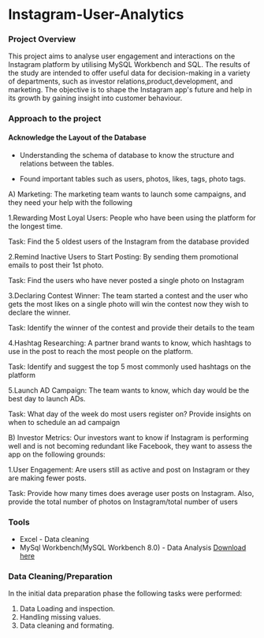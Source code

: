 # Instagram-User-Analytics

### Project Overview

This project aims to analyse user engagement and interactions on the Instagram platform by utilising MySQL Workbench and SQL. The results of the study are intended to offer useful data for decision-making in a variety of departments, such as investor relations,product,development, and marketing. The objective is to shape the Instagram app's future and help in its growth by gaining insight into customer behaviour.

### Approach to the project

#### Acknowledge the Layout of the Database

- Understanding the schema of database to know the structure and relations between the tables. 

- Found important tables such as users, photos, likes, tags, photo tags.


A) Marketing: The marketing team wants to launch some campaigns, and they need your help with the following

1.Rewarding Most Loyal Users: People who have been using the platform for the longest time. 

Task: Find the 5 oldest users of the Instagram from the database provided

2.Remind Inactive Users to Start Posting: By sending them promotional emails to post their 1st photo.

Task: Find the users who have never posted a single photo on Instagram

3.Declaring Contest Winner: The team started a contest and the user who gets the most likes on a single photo will win the contest now they wish to declare the winner. 

Task: Identify the winner of the contest and provide their details to the team

4.Hashtag Researching: A partner brand wants to know, which hashtags to use in the post to reach the most people on the platform. 

Task: Identify and suggest the top 5 most commonly used hashtags on the platform

5.Launch AD Campaign: The team wants to know, which day would be the best day to launch ADs. 

Task: What day of the week do most users register on? Provide insights on when to schedule an ad campaign

B) Investor Metrics: Our investors want to know if Instagram is performing well and is not becoming redundant like Facebook, they want to assess the app on the following grounds:

1.User Engagement: Are users still as active and post on Instagram or they are making fewer posts.

Task: Provide how many times does average user posts on Instagram. Also, provide the total number of photos on Instagram/total number of users

### Tools 
- Excel - Data cleaning
- MySql Workbench(MySQL Workbench 8.0) - Data Analysis [Download here](https://www.mysql.com/products/workbench/)

### Data Cleaning/Preparation

In the initial data preparation phase the following tasks were performed:
1. Data Loading and inspection.
2. Handling missing values.
3. Data cleaning and formating.
